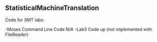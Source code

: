 ## StatisticalMachineTranslation
Code for SMT labs:

-Moses Command Line Code N/A
-Lab3 Code up (not implemented with FileReader)

